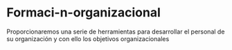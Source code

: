 # Formaci-n-organizacional
Proporcionaremos una serie de herramientas para desarrollar el personal de su organización y con ello los objetivos organizacionales
